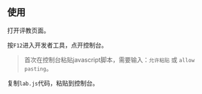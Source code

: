 ## 使用

打开评教页面。



按`F12`进入开发者工具，点开控制台。

> 首次在控制台粘贴javascript脚本，需要输入：`允许粘贴` 或 `allow pasting`。



复制`lab.js`代码，粘贴到控制台。